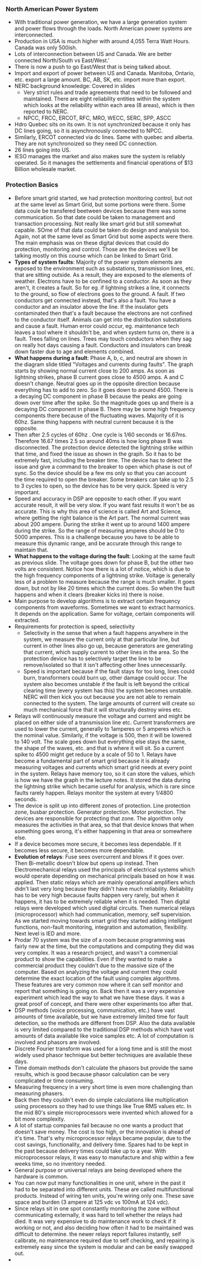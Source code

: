 ### North American Power System
- With traditional power generation, we have a large generation system and power flows through the loads. North American power systems are interconnected.
- Production in USA is much higher with around 4,055 Terra Watt Hours. Canada was only 500ish.
- Lots of interconnection between US and Canada. We are better connected North/South vs East/West.'
- There is now a push to go East/West that is being talked about.
- Import and export of power between US and Canada. Manitoba, Ontario, etc. export a large amount. BC, AB, SK, etc. import more than export.
- NERC background knowledge: Covered in slides
	- Very strict rules and trade agreements that need to be followed and maintained. There are eight reliability entities within the system which looks at the reliability within each area (8 areas), which is then reported to NERC. 
	- NPCC, FRCC, ERCOT, RFC, MRO, WECC, SERC, SPP, ASCC
- Hdro Quebec sits on its own. It is not synchronized because it only has DC lines going, so it is asynchronously connected to NPCC.
- Similarly, ERCOT connected via dc lines. Same with quebec and alberta. They are not synchronoized so they need DC connection.
- 26 lines going into US.
- IESO manages the market and also makes sure the system is reliably operated. So it manages the settlements and financial operations of $13 Billion wholesale market.

### Protection Basics
- Before smart grid started, we had protection monitoring control, but not at the same level as Smart Grid, but some portions were there. Some data coule be transfered beetween devices because there was some communication. So that date could be taken to management and transaction processing. Not really like smart grid but still somewhat capable. SOme of that data could be taken do design and analysis too. Again, not at the same level as Smart Grid but some aspects were there. The main emphasis was on these digital devices that could do protection, monitoring and control. Those are the devices we'll be talking mostly on this course which can be linked to Smart Grid. 
- **Types of system faults**: Majority of the power system elements are exposed to the environment such as substations, transmission lines, etc. that are sitting outside. As a result, they are exposed to the elements of weather. Electrons have to be confined to a conductor. As soon as they aren't, it creates a fault. So for eg. if lightning strikes a line, it connects to the ground, so flow of electrons goes to the ground. A fault. If two conductors get connected instead, that's also a fault. You have a conductor and an insulator above the line. If the insulator gets contaminated then that's a fault because the electrons are not confined to the conductor itself. Animals can get into the distribution substations and cause a fault. Human error could occur, eg. maintenance tech leaves a tool where it shouldn't be, and when system turns on, there is a fault. Trees falling on lines. Trees may touch conductors when they sag on really hot days causing a fault. Conductors and insulators can break down faster due to age and elements combined.
- **What happens during a fault**: Phase A, b, c, and neutral are shown in the diagram slide titled "Voltages and currents during faults". The graph starts by showing normal current close to 200 amps. As soon as lightning strikes, phase B current goes close to 4500 amps. A and C doesn't change. Neutral goes up in the opposite direction because everything has to add to zero. So it goes down to around 4500. There is a decaying DC component in phase B because the peaks are going down over time after the spike. So the magnitude goes up and there is a decaying DC component in phase B. There may be some high frequency components there because of the fluctuating waves. Majority of it is 60hz. Same thing happens with neutral current because it is the opposite.
- Then after 2.5 cycles of 60hz . One cycle is 1/60 seconds or 16.67ms. Therefore 16.67 times 2.5 so around 40ms is how long phase B was disconnected. The protection device detected the lightning strike within that time, and fixed the issue as shown in the graph. So it has to be extremely fast, including the breaker time. The device has to detect the issue and give a command to the breaker to open which phase is out of sync. So the device should be a few ms only so that you can account the time required to open the breaker. Some breakers can take up to 2.5 to 3 cycles to open, so the device has to be very quick. Speed is very important.
- Speed and accuracy in DSP are opposite to each other. If you want accurate result, it will be very slow. If you want fast results it won't be as accurate. This is why this area of science is called Art and Science, where getting the right balance is the Art part. The normal current was about 200 ampere. During the strike it went up to around 1400 ampere during the strike. So the range of measuring amperes should be 0 to 5000 amperes. This is a challenge because you have to be able to measure this dynamic range, and be accurate through this range to maintain that.
- **What happens to the voltage during the fault**: Looking at the same fault as previous slide. The voltage goes down for phase B, but the other two volts are consistent. Notice how there is a lot of notice, which is due to the high frequency components of a lightning strike. Voltage is generally less of a problem to measure because the range is much smaller. It goes down, but not by like 20 times which the current does. So when the fault happens and when it clears (breaker kicks in) there is noise.
- Main purpose to develop algorithms is to extract certain frequency components from waveforms. Sometimes we want to extract harmonics. It depends on the application. Same for voltage, certain components will extracted.
- Requirements for protection is speed, selectivity
	- Selectivity in the sense that when a fault happens anywhere in the system, we measure the current only at that particular line, but current in other lines also go up, because generators are generating that current, which supply current to other lines in the area. So the protection device has to selectively target the line to be remove/isolated so that it isn't affecting other lines unnecessarily.
	- Speed is important because if the fault stays for too long, lines could burn, transformers could burn up, other damage could occur. The system also becomes unstable if the fault is left beyond the critical clearing time (every system has this) the system becomes unstable. NERC will then kick you out because you are not able to remain connected to the system. The large amounts of current will create so much mechanical force that it will structurally destroy wires etc.
- Relays will continuously measure the voltage and current and might be placed on either side of a transmission line etc. Current transformers are used to lower the current, generally to 1amperes or 5 amperes which is the nominal value. Similarly, if the voltage is 500, then it will be lowered to 140 volt. The scale goes down but everything else stays the same, the shape of the waves, etc. and that is where it will sit. So a current spike to 4500 might get reduce by a scale of 50 to 1. Relays have become a fundamental part of smart grid because it is already measuring voltages and currents which smart grid needs at every point in the system. Relays have memory too, so it can store the values, which is how we have the graph in the lecture notes. It stored the data during the lightning strike which became useful for analysis, which is rare since faults rarely happen. Relays monitor the system at every 1/4800 seconds. 
- The device is split up into different zones of protection. Line protection zone, busbar protection. Generator protection. Motor protection. The devices are responsible for protecting that zone. The algorithm only measures the activities in that area, so that that device knows that when something goes wrong, it's either happening in that area or somewhere else.
- If a device becomes more secure, it becomes less dependable. If it becomes less secure, it becomes more dependable.
- **Evolution of relays**: Fuse sees overcurrent and blows if it goes over. Then Bi-metallic doesn't blow but opens up instead. Then Electromechanical relays used the principals of electrical systems which would operate depending on mechanical principals based on how it was applied. Then static relays which are mainly operational amplifiers which didn't last very long because they didn't have much reliability. Reliability has to be very high because faults happen very rarely, but when it happens, it has to be extremely reliable when it is needed. Then digital relays were developed which used digital circuits. Then numerical relays (microprocessor) which had communication, memory, self supervision. As we started moving towards smart grid they started adding intelligent functions, non-fault monitoring, integration and automation, flexibility. Next level is IED and more.
- Prodar 70 system was the size of a room because programming was fairly new at the time, but the computations and computing they did was very complex. It was a research project, and wasn't a commercial product to show the capabilities. Even if they wanted to make a  commercial product they couldn't due to the massive size of the computer. Based on analyzing the voltage and current they could determine the exact location of the fault using complex algorithms. These features are very common now where it can self monitor and report that something is going on. Back then it was a very expensive experiment which lead the way to what we have these days. it was a great proof of concept, and there were other experiments too after that.
- DSP methods (voice processing, communication, etc.) have vast amounts of time available, but we have extremely limited time for fault detection, so the methods are different from DSP. Also the data available is very limited compared to the traditional DSP methods which have vast amounts of data available like voice samples etc. A lot of computation is involved and phasors are involved. 
- Discrete Fourier transform was used for a long time and is still the most widely used phasor technique but better techniques are available these days.
- Time domain methods don't calculate the phasors but provide the same results, which is good because phasor calculation can be very complicated or time consuming. 
- Measuring frequency in a very short time is even more challenging than measuring phasers.
- Back then they couldn't even do simple calculations like multiplication using processors so they had to use things like True RMS values etc. In the mid 80's simple microprocessors were invented which allowed for a bit more complexity.
- A lot of startup companies fail because no one wants a product that doesn't save money. The cost is too high, or the innovation is ahead of it's time. That's why microprocessor relays became popular, due to the cost savings, functionality, and delivery time. Spares had to be kept in the past because delivery times could take up to a year. With microprocessor relays, it was easy to manufacture and ship within a few weeks time, so no inventory needed.
- General purpose or universal relays are being developed where the hardware is common.
- You can now put many functionalities in one unit, where in the past it had to be separated into different units. These are called multifunctional products. Instead of wiring ten units, you're wiring only one. These save space and burden (3 ampere at 125 vdc vs 100mA at 124 vdc). 
- Since relays sit in one spot constantly monitoring the zone without communicating externally, it was hard to tell whether the relays had died. It was very expensive to do maintenance work to check if it working or not, and also deciding how often it had to be maintained was difficult to determine. the newer relays report failures instantly, self calibrate, no maintenance required due to self checking, and repairing is extremely easy since the system is modular and can be easily swapped out.
- 